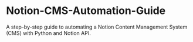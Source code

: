 # Notion-CMS-Automation-Guide
A step-by-step guide to automating a Notion Content Management System (CMS) with Python and Notion API.
